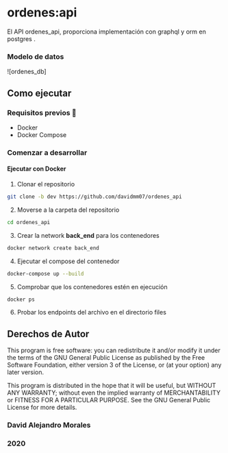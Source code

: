 # ordenes:api

El API ordenes_api, proporciona implementación con graphql y orm en postgres .

### Modelo de datos
![ordenes_db] 
## Como ejecutar

### Requisitos previos :whale:
* Docker
* Docker Compose 


### Comenzar a desarrollar
#### Ejecutar con Docker

1. Clonar el repositorio
```sh
git clone -b dev https://github.com/davidmm07/ordenes_api
```

2. Moverse a la carpeta del repositorio
```sh
cd ordenes_api
```


3. Crear la network **back_end** para los contenedores
```sh
docker network create back_end
```

4. Ejecutar el compose del contenedor
```sh
docker-compose up --build
```

5. Comprobar que los contenedores estén en ejecución
```sh
docker ps 
```

6. Probar los endpoints del archivo en el directorio files

## Derechos de Autor

This program is free software: you can redistribute it 
and/or modify it under the terms of the GNU General Public 
License as published by the Free Software Foundation, either
version 3 of the License, or (at your option) any later
version.

This program is distributed in the hope that it will be useful,
but WITHOUT ANY WARRANTY; without even the implied warranty of
MERCHANTABILITY or FITNESS FOR A PARTICULAR PURPOSE.  See the
GNU General Public License for more details.

### David Alejandro Morales

### 2020
### 
